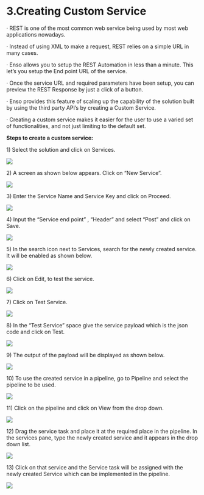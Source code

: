 # 3.Creating Custom Service

·       REST is one of the most common web service being used by most web applications nowadays.

·       Instead of using XML to make a request, REST relies on a simple URL in many cases.

·       Enso allows you to setup the REST Automation in less than a minute. This let’s you setup the End point URL of the service.

·       Once the service URL and required parameters have been setup, you can preview the REST Response by just a click of a button.

·       Enso provides this feature of scaling up the capability of the solution built by using the third party API’s by creating a Custom Service.

·       Creating a custom service makes it easier for the user to use a varied set of functionalities, and not just limiting to the default set.

**Steps to create a custom service:**

1\)           Select the solution and click on Services.

![](../../.gitbook/assets/image%20%28131%29.png)

2\)          A screen as shown below appears. Click on “New Service”.

![](../../.gitbook/assets/image%20%28178%29.png)

3\)     Enter the Service Name and Service Key and click on Proceed.

![](../../.gitbook/assets/image%20%2886%29.png)

4\)         Input the “Service end point” , “Header” and select “Post” and click on Save.

![](../../.gitbook/assets/image%20%28157%29.png)

5\)         In the search icon next to Services, search for the newly created service. It will be enabled as shown below.

![](../../.gitbook/assets/image%20%2896%29.png)

 6\)            Click on Edit, to test the service.

![](../../.gitbook/assets/image%20%2877%29.png)

7\)            Click on Test Service.

![](../../.gitbook/assets/image%20%28138%29.png)

8\)         In the “Test Service” space give the service payload which is the json code and click on Test.

![](../../.gitbook/assets/image%20%28177%29.png)

9\)           The output of the payload will be displayed as shown below.

![](../../.gitbook/assets/image%20%284%29.png)

10\)       To use the created service in a pipeline, go to Pipeline and select the pipeline to be used.

![](../../.gitbook/assets/image.png)

11\)      Click on the pipeline and click on View from the drop down.

![](../../.gitbook/assets/image%20%28117%29.png)

12\)      Drag the service task and place it at the required place in the pipeline. In the services pane, type the newly created service and it appears in the drop down list.

![](../../.gitbook/assets/image%20%28185%29.png)

13\)      Click on that service and the Service task will be assigned with the newly created Service which can be implemented in the pipeline.

![](../../.gitbook/assets/image%20%28167%29.png)

